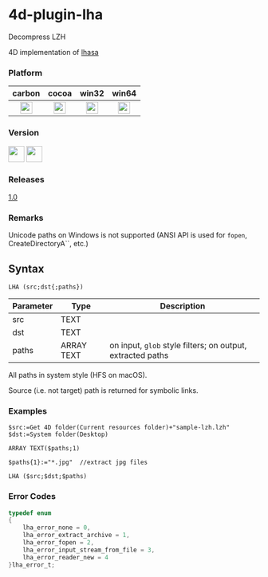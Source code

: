 # 4d-plugin-lha
Decompress LZH

4D implementation of [lhasa](https://github.com/fragglet/lhasa)

### Platform

| carbon | cocoa | win32 | win64 |
|:------:|:-----:|:---------:|:---------:|
|<img src="https://cloud.githubusercontent.com/assets/1725068/22371562/1b091f0a-e4db-11e6-8458-8653954a7cce.png" width="24" height="24" />|<img src="https://cloud.githubusercontent.com/assets/1725068/22371562/1b091f0a-e4db-11e6-8458-8653954a7cce.png" width="24" height="24" />|<img src="https://cloud.githubusercontent.com/assets/1725068/22371562/1b091f0a-e4db-11e6-8458-8653954a7cce.png" width="24" height="24" />|<img src="https://cloud.githubusercontent.com/assets/1725068/22371562/1b091f0a-e4db-11e6-8458-8653954a7cce.png" width="24" height="24" />|

### Version

<img src="https://cloud.githubusercontent.com/assets/1725068/18940649/21945000-8645-11e6-86ed-4a0f800e5a73.png" width="32" height="32" /> <img src="https://cloud.githubusercontent.com/assets/1725068/18940648/2192ddba-8645-11e6-864d-6d5692d55717.png" width="32" height="32" />

### Releases

[1.0](https://github.com/miyako/4d-plugin-lha/releases/tag/1.0)

### Remarks

Unicode paths on Windows is not supported (ANSI API is used for ``fopen``, CreateDirectoryA``, etc.)

## Syntax

```
LHA (src;dst{;paths})
```

Parameter|Type|Description
------------|------------|----
src|TEXT|
dst|TEXT|
paths|ARRAY TEXT|on input, ``glob`` style filters; on output, extracted paths

All paths in system style (HFS on macOS).

Source (i.e. not target) path is returned for symbolic links.

### Examples

```
$src:=Get 4D folder(Current resources folder)+"sample-lzh.lzh"
$dst:=System folder(Desktop)

ARRAY TEXT($paths;1)

$paths{1}:="*.jpg"  //extract jpg files

LHA ($src;$dst;$paths)
```

### Error Codes

```c
typedef enum
{
	lha_error_none = 0,
	lha_error_extract_archive = 1,
	lha_error_fopen = 2,
	lha_error_input_stream_from_file = 3,
	lha_error_reader_new = 4
}lha_error_t;
```
